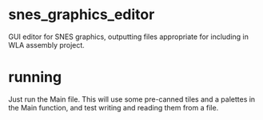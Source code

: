 # snes_graphics_editor
GUI editor for SNES graphics, outputting files appropriate for including in WLA assembly project.

# running
Just run the Main file.  This will use some pre-canned tiles and a palettes in the Main function, and test writing and reading them from a file. 
